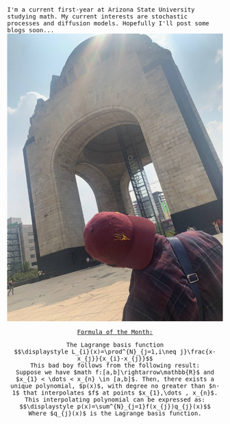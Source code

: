 <script>
MathJax = {
  tex: {
    inlineMath: [['$', '$'], ['\\(', '\\)']]
  },
  svg: {
    fontCache: 'global'
  }
};
</script>
<script type="text/javascript" id="MathJax-script" async
  src="https://cdn.jsdelivr.net/npm/mathjax@3/es5/tex-svg.js">
</script>
<style> body { font-family: "Roboto Mono", monospace; } </style>

I'm a current first-year at Arizona State University studying math.
My current interests are stochastic processes and diffusion models. 
Hopefully I'll post some blogs soon... 
![Book logo](IMG_4777.JPG)

<p align="center"><u>Formula of the Month:</u></p>
<p align="center">
  The Lagrange basis function 
  <br>
  $$\displaystyle L_{i}(x)=\prod^{N}_{j=1,i\neq j}\frac{x-x_{j}}{x_{i}-x_{j}}$$
  <br>
  This bad boy follows from the following result:
  <br>
  Suppose we have  $math f:[a,b]\rightarrow\mathbb{R}$ and $x_{1} < \dots < x_{n} \in [a,b]$. Then, there exists a unique polynomial, $p(x)$, with degree no greater than $n-1$ that interpolates $f$ at points $x_{1},\dots , x_{n}$. This interpolating polynomial can be expressed as:
  <br>                                                                     $$\displaystyle p(x)=\sum^{N}_{j=1}f(x_{j})q_{j}(x)$$ 
  <br>
  Where $q_{j}(x)$ is the Lagrange basis function.
</p>



